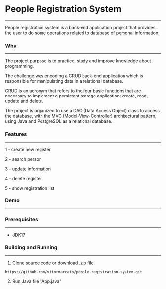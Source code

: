 # People Registration System
---
People registration system is a back-end application project that provides the user to do some operations related to database of personal information.

### Why
---

The project purpose is to practice, study and improve knowledge about programming.

The challenge was encoding a CRUD back-end application which is responsible for manipulating data in a relational database.

CRUD is an acronym that refers to the four basic functions that are necessary to implement a persistent storage application: create, read, update and delete.

The project is organized to use a DAO (Data Access Object) class to access the database, with the MVC (Model-View-Controller) architectural pattern, using Java and PostgreSQL as a relational database.

### Features
---

1 - create new register

2 - search person

3 - update information

4 - delete register

5 - show registration list

### Demo
---


### Prerequisites
---

  - JDK17 
  
### Building and Running
---

  1. Clone source code or download .zip file
  
  `https://github.com/vitormarcato/people-registration-system.git`
  		  
  
  2. Run Java file "App.java"
